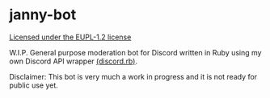 # janny-bot

[Licensed under the EUPL-1.2 license](LICENSE)

W.I.P. General purpose moderation bot for Discord written in Ruby using my own Discord API wrapper [(discord.rb)](https://github.com/hoovad/discord.rb).

Disclaimer: This bot is very much a work in progress and it is not ready for public use yet.